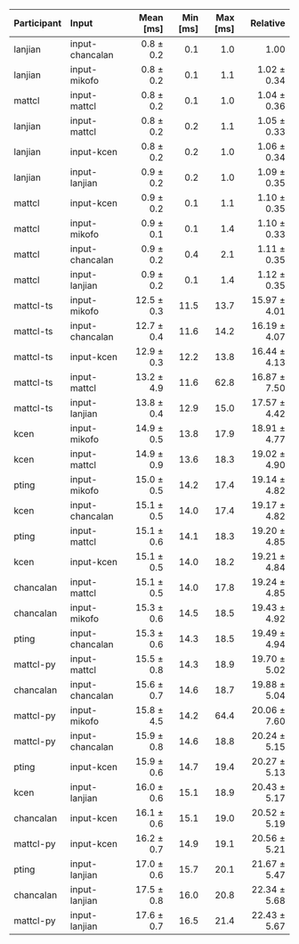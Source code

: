 | Participant | Input | Mean [ms] | Min [ms] | Max [ms] | Relative |
|:---|:---|---:|---:|---:|---:|
| lanjian | input-chancalan | 0.8 ± 0.2 | 0.1 | 1.0 | 1.00 |
| lanjian | input-mikofo | 0.8 ± 0.2 | 0.1 | 1.1 | 1.02 ± 0.34 |
| mattcl | input-mattcl | 0.8 ± 0.2 | 0.1 | 1.0 | 1.04 ± 0.36 |
| lanjian | input-mattcl | 0.8 ± 0.2 | 0.2 | 1.1 | 1.05 ± 0.33 |
| lanjian | input-kcen | 0.8 ± 0.2 | 0.2 | 1.0 | 1.06 ± 0.34 |
| lanjian | input-lanjian | 0.9 ± 0.2 | 0.2 | 1.0 | 1.09 ± 0.35 |
| mattcl | input-kcen | 0.9 ± 0.2 | 0.1 | 1.1 | 1.10 ± 0.35 |
| mattcl | input-mikofo | 0.9 ± 0.1 | 0.1 | 1.4 | 1.10 ± 0.33 |
| mattcl | input-chancalan | 0.9 ± 0.2 | 0.4 | 2.1 | 1.11 ± 0.35 |
| mattcl | input-lanjian | 0.9 ± 0.2 | 0.1 | 1.4 | 1.12 ± 0.35 |
| mattcl-ts | input-mikofo | 12.5 ± 0.3 | 11.5 | 13.7 | 15.97 ± 4.01 |
| mattcl-ts | input-chancalan | 12.7 ± 0.4 | 11.6 | 14.2 | 16.19 ± 4.07 |
| mattcl-ts | input-kcen | 12.9 ± 0.3 | 12.2 | 13.8 | 16.44 ± 4.13 |
| mattcl-ts | input-mattcl | 13.2 ± 4.9 | 11.6 | 62.8 | 16.87 ± 7.50 |
| mattcl-ts | input-lanjian | 13.8 ± 0.4 | 12.9 | 15.0 | 17.57 ± 4.42 |
| kcen | input-mikofo | 14.9 ± 0.5 | 13.8 | 17.9 | 18.91 ± 4.77 |
| kcen | input-mattcl | 14.9 ± 0.9 | 13.6 | 18.3 | 19.02 ± 4.90 |
| pting | input-mikofo | 15.0 ± 0.5 | 14.2 | 17.4 | 19.14 ± 4.82 |
| kcen | input-chancalan | 15.1 ± 0.5 | 14.0 | 17.4 | 19.17 ± 4.82 |
| pting | input-mattcl | 15.1 ± 0.6 | 14.1 | 18.3 | 19.20 ± 4.85 |
| kcen | input-kcen | 15.1 ± 0.5 | 14.0 | 18.2 | 19.21 ± 4.84 |
| chancalan | input-mattcl | 15.1 ± 0.5 | 14.0 | 17.8 | 19.24 ± 4.85 |
| chancalan | input-mikofo | 15.3 ± 0.6 | 14.5 | 18.5 | 19.43 ± 4.92 |
| pting | input-chancalan | 15.3 ± 0.6 | 14.3 | 18.5 | 19.49 ± 4.94 |
| mattcl-py | input-mattcl | 15.5 ± 0.8 | 14.3 | 18.9 | 19.70 ± 5.02 |
| chancalan | input-chancalan | 15.6 ± 0.7 | 14.6 | 18.7 | 19.88 ± 5.04 |
| mattcl-py | input-mikofo | 15.8 ± 4.5 | 14.2 | 64.4 | 20.06 ± 7.60 |
| mattcl-py | input-chancalan | 15.9 ± 0.8 | 14.6 | 18.8 | 20.24 ± 5.15 |
| pting | input-kcen | 15.9 ± 0.6 | 14.7 | 19.4 | 20.27 ± 5.13 |
| kcen | input-lanjian | 16.0 ± 0.6 | 15.1 | 18.9 | 20.43 ± 5.17 |
| chancalan | input-kcen | 16.1 ± 0.6 | 15.1 | 19.0 | 20.52 ± 5.19 |
| mattcl-py | input-kcen | 16.2 ± 0.7 | 14.9 | 19.1 | 20.56 ± 5.21 |
| pting | input-lanjian | 17.0 ± 0.6 | 15.7 | 20.1 | 21.67 ± 5.47 |
| chancalan | input-lanjian | 17.5 ± 0.8 | 16.0 | 20.8 | 22.34 ± 5.68 |
| mattcl-py | input-lanjian | 17.6 ± 0.7 | 16.5 | 21.4 | 22.43 ± 5.67 |
